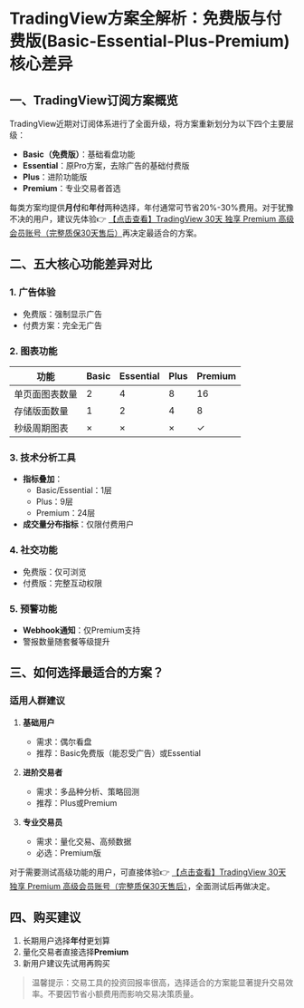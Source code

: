 # TradingView方案全解析：免费版与付费版(Basic-Essential-Plus-Premium)核心差异

## 一、TradingView订阅方案概览

TradingView近期对订阅体系进行了全面升级，将方案重新划分为以下四个主要层级：

- **Basic（免费版）**：基础看盘功能
- **Essential**：原Pro方案，去除广告的基础付费版
- **Plus**：进阶功能版
- **Premium**：专业交易者首选

每类方案均提供**月付**和**年付**两种选择，年付通常可节省20%-30%费用。对于犹豫不决的用户，建议先体验👉 [【点击查看】TradingView 30天 独享 Premium 高级会员账号（完整质保30天售后）](https://bit.ly/TradingView-Pro)再决定最适合的方案。

## 二、五大核心功能差异对比

### 1. 广告体验
- 免费版：强制显示广告
- 付费方案：完全无广告

### 2. 图表功能
| 功能                | Basic | Essential | Plus  | Premium |
|---------------------|-------|-----------|-------|---------|
| 单页面图表数量       | 2     | 4         | 8     | 16      |
| 存储版面数量         | 1     | 2         | 4     | 8       |
| 秒级周期图表         | ×     | ×         | ×     | ✓       |

### 3. 技术分析工具
- **指标叠加**：
  - Basic/Essential：1层
  - Plus：9层
  - Premium：24层
- **成交量分布指标**：仅限付费用户

### 4. 社交功能
- 免费版：仅可浏览
- 付费版：完整互动权限

### 5. 预警功能
- **Webhook通知**：仅Premium支持
- 警报数量随套餐等级提升

## 三、如何选择最适合的方案？

### 适用人群建议
1. **基础用户**  
   - 需求：偶尔看盘
   - 推荐：Basic免费版（能忍受广告）或Essential

2. **进阶交易者**  
   - 需求：多品种分析、策略回测
   - 推荐：Plus或Premium

3. **专业交易员**  
   - 需求：量化交易、高频数据
   - 必选：Premium版

对于需要测试高级功能的用户，可直接体验👉 [【点击查看】TradingView 30天 独享 Premium 高级会员账号（完整质保30天售后）](https://bit.ly/TradingView-Pro)，全面测试后再做决定。

## 四、购买建议
1. 长期用户选择**年付**更划算
2. 量化交易者直接选择**Premium**
3. 新用户建议先试用再购买

> 温馨提示：交易工具的投资回报率很高，选择适合的方案能显著提升交易效率。不要因节省小额费用而影响交易决策质量。